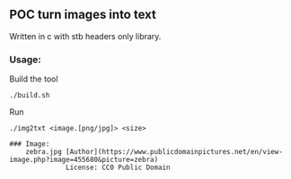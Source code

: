 ## POC turn images into text

Written in c with stb headers only library.

### Usage:

Build the tool

```
./build.sh
```

Run

```
./img2txt <image.[png/jpg]> <size>

### Image:
    zebra.jpg [Author](https://www.publicdomainpictures.net/en/view-image.php?image=455680&picture=zebra)
              License: CC0 Public Domain
```
